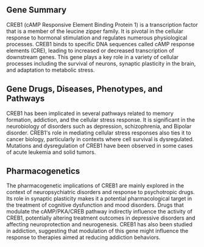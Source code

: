 ## Gene Summary
CREB1 (cAMP Responsive Element Binding Protein 1) is a transcription factor that is a member of the leucine zipper family. It is pivotal in the cellular response to hormonal stimulation and regulates numerous physiological processes. CREB1 binds to specific DNA sequences called cAMP response elements (CRE), leading to increased or decreased transcription of downstream genes. This gene plays a key role in a variety of cellular processes including the survival of neurons, synaptic plasticity in the brain, and adaptation to metabolic stress.

## Gene Drugs, Diseases, Phenotypes, and Pathways
CREB1 has been implicated in several pathways related to memory formation, addiction, and the cellular stress response. It is significant in the neurobiology of disorders such as depression, schizophrenia, and Bipolar disorder. CREB1's role in mediating cellular stress responses also ties it to cancer biology, particularly in contexts where cell survival is dysregulated. Mutations and dysregulation of CREB1 have been observed in some cases of acute leukemia and solid tumors.

## Pharmacogenetics
The pharmacogenetic implications of CREB1 are mainly explored in the context of neuropsychiatric disorders and response to psychotropic drugs. Its role in synaptic plasticity makes it a potential pharmacological target in the treatment of cognitive dysfunction and mood disorders. Drugs that modulate the cAMP/PKA/CREB pathway indirectly influence the activity of CREB1, potentially altering treatment outcomes in depressive disorders and affecting neuroprotection and neurogenesis. CREB1 has also been studied in addiction, suggesting that modulation of this gene might influence the response to therapies aimed at reducing addiction behaviors.